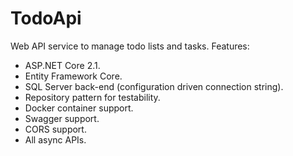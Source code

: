 # TodoApi

Web API service to manage todo lists and tasks.  Features:

- ASP.NET Core 2.1.
- Entity Framework Core.
- SQL Server back-end (configuration driven connection string).
- Repository pattern for testability.
- Docker container support.
- Swagger support.
- CORS support.
- All async APIs.